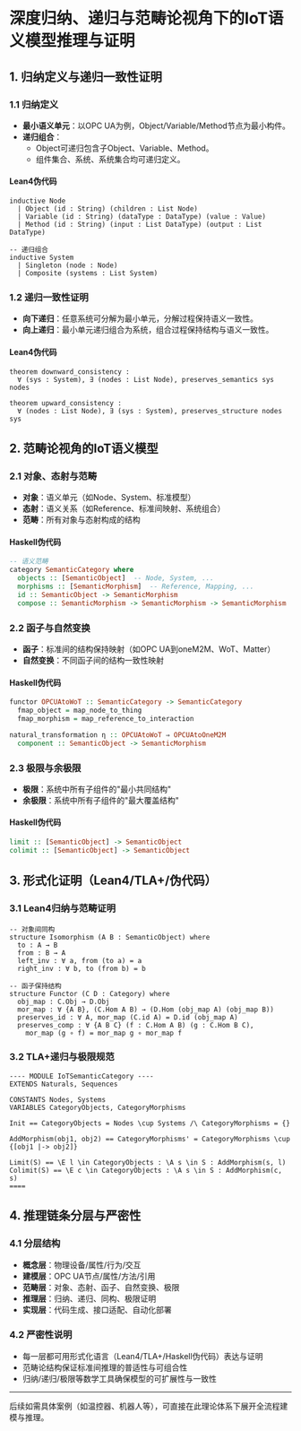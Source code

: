 # 深度归纳、递归与范畴论视角下的IoT语义模型推理与证明

## 1. 归纳定义与递归一致性证明

### 1.1 归纳定义

- **最小语义单元**：以OPC UA为例，Object/Variable/Method节点为最小构件。
- **递归组合**：
  - Object可递归包含子Object、Variable、Method。
  - 组件集合、系统、系统集合均可递归定义。

#### Lean4伪代码

```lean
inductive Node
  | Object (id : String) (children : List Node)
  | Variable (id : String) (dataType : DataType) (value : Value)
  | Method (id : String) (input : List DataType) (output : List DataType)

-- 递归组合
inductive System
  | Singleton (node : Node)
  | Composite (systems : List System)
```

### 1.2 递归一致性证明

- **向下递归**：任意系统可分解为最小单元，分解过程保持语义一致性。
- **向上递归**：最小单元递归组合为系统，组合过程保持结构与语义一致性。

#### Lean4伪代码

```lean
theorem downward_consistency :
  ∀ (sys : System), ∃ (nodes : List Node), preserves_semantics sys nodes

theorem upward_consistency :
  ∀ (nodes : List Node), ∃ (sys : System), preserves_structure nodes sys
```

## 2. 范畴论视角的IoT语义模型

### 2.1 对象、态射与范畴

- **对象**：语义单元（如Node、System、标准模型）
- **态射**：语义关系（如Reference、标准间映射、系统组合）
- **范畴**：所有对象与态射构成的结构

#### Haskell伪代码

```haskell
-- 语义范畴
category SemanticCategory where
  objects :: [SemanticObject]  -- Node, System, ...
  morphisms :: [SemanticMorphism]  -- Reference, Mapping, ...
  id :: SemanticObject -> SemanticMorphism
  compose :: SemanticMorphism -> SemanticMorphism -> SemanticMorphism
```

### 2.2 函子与自然变换

- **函子**：标准间的结构保持映射（如OPC UA到oneM2M、WoT、Matter）
- **自然变换**：不同函子间的结构一致性映射

#### Haskell伪代码

```haskell
functor OPCUAtoWoT :: SemanticCategory -> SemanticCategory
  fmap_object = map_node_to_thing
  fmap_morphism = map_reference_to_interaction

natural_transformation η :: OPCUAtoWoT ⇒ OPCUAtoOneM2M
  component :: SemanticObject -> SemanticMorphism
```

### 2.3 极限与余极限

- **极限**：系统中所有子组件的"最小共同结构"
- **余极限**：系统中所有子组件的"最大覆盖结构"

#### Haskell伪代码

```haskell
limit :: [SemanticObject] -> SemanticObject
colimit :: [SemanticObject] -> SemanticObject
```

## 3. 形式化证明（Lean4/TLA+/伪代码）

### 3.1 Lean4归纳与范畴证明

```lean
-- 对象间同构
structure Isomorphism (A B : SemanticObject) where
  to : A → B
  from : B → A
  left_inv : ∀ a, from (to a) = a
  right_inv : ∀ b, to (from b) = b

-- 函子保持结构
structure Functor (C D : Category) where
  obj_map : C.Obj → D.Obj
  mor_map : ∀ {A B}, (C.Hom A B) → (D.Hom (obj_map A) (obj_map B))
  preserves_id : ∀ A, mor_map (C.id A) = D.id (obj_map A)
  preserves_comp : ∀ {A B C} (f : C.Hom A B) (g : C.Hom B C),
    mor_map (g ∘ f) = mor_map g ∘ mor_map f
```

### 3.2 TLA+递归与极限规范

```tla
---- MODULE IoTSemanticCategory ----
EXTENDS Naturals, Sequences

CONSTANTS Nodes, Systems
VARIABLES CategoryObjects, CategoryMorphisms

Init == CategoryObjects = Nodes \cup Systems /\ CategoryMorphisms = {}

AddMorphism(obj1, obj2) == CategoryMorphisms' = CategoryMorphisms \cup {[obj1 |-> obj2]}

Limit(S) == \E l \in CategoryObjects : \A s \in S : AddMorphism(s, l)
Colimit(S) == \E c \in CategoryObjects : \A s \in S : AddMorphism(c, s)
====
```

## 4. 推理链条分层与严密性

### 4.1 分层结构

- **概念层**：物理设备/属性/行为/交互
- **建模层**：OPC UA节点/属性/方法/引用
- **范畴层**：对象、态射、函子、自然变换、极限
- **推理层**：归纳、递归、同构、极限证明
- **实现层**：代码生成、接口适配、自动化部署

### 4.2 严密性说明

- 每一层都可用形式化语言（Lean4/TLA+/Haskell伪代码）表达与证明
- 范畴论结构保证标准间推理的普适性与可组合性
- 归纳/递归/极限等数学工具确保模型的可扩展性与一致性

---

后续如需具体案例（如温控器、机器人等），可直接在此理论体系下展开全流程建模与推理。
